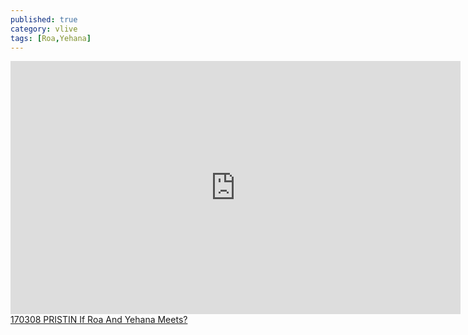 ```yaml
---
published: true
category: vlive
tags: [Roa,Yehana]
---
```

<iframe src="http://www.vlive.tv/embed/24550" frameborder="no" scrolling="no" marginwidth="0" marginheight="0" WIDTH="720" HEIGHT="405" allowfullscreen></iframe><br /><a href="" target="_blank">170308 PRISTIN If Roa And Yehana Meets?</a>